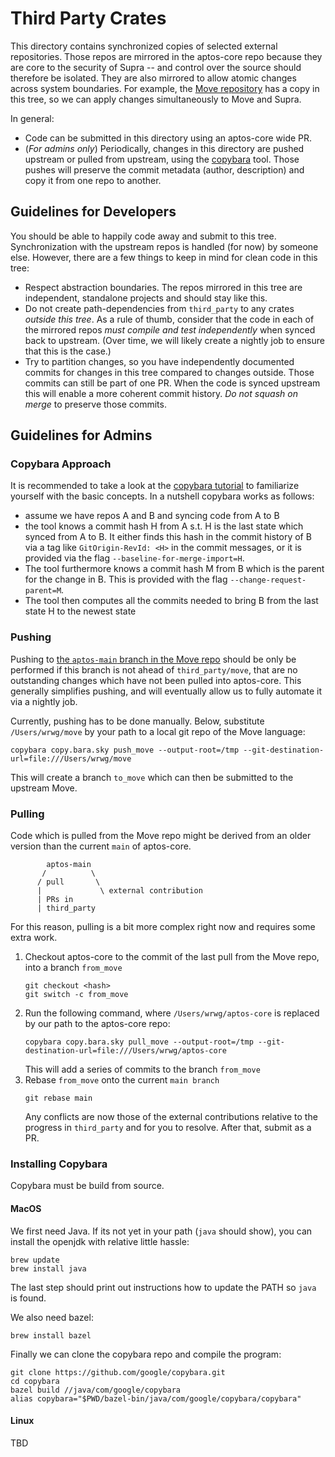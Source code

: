 # Third Party Crates

This directory contains synchronized copies of selected external repositories. Those repos are mirrored in the aptos-core repo because they are core to the security of Supra -- and control over the source should therefore be isolated. They are also mirrored to allow atomic changes across system boundaries. For example, the [Move repository](https://github.com/move-language/move) has a copy in this tree, so we can apply changes simultaneously to Move and Supra.

In general:

- Code can be submitted in this directory using an aptos-core wide PR. 
- (_For admins only_) Periodically, changes in this directory are pushed upstream or pulled from upstream, using the [copybara](https://github.com/google/copybara) tool. Those pushes will preserve the commit metadata (author, description) and copy it from one repo to another. 

## Guidelines for Developers

You should be able to happily code away and submit to this tree. Synchronization with the upstream repos is handled (for now) by someone else. However, there are a few things to keep in mind for clean code in this tree:

- Respect abstraction boundaries. The repos mirrored in this tree are independent, standalone projects and should stay like this. 
- Do not create path-dependencies from `third_party` to any crates _outside this tree_. As a rule of thumb, consider that the code in each of the mirrored repos _must compile and test independently_ when synced back to upstream. (Over time, we will likely create a nightly job to ensure that this is the case.)
- Try to partition changes, so you have independently documented commits for changes in this tree compared to changes outside. Those commits can still be part of one PR. When the code is synced upstream this will enable a more coherent commit history. _Do not squash on merge_ to preserve those commits.
 

## Guidelines for Admins

### Copybara Approach

It is recommended to take a look at the [copybara tutorial](https://blog.kubesimplify.com/moving-code-between-git-repositories-with-copybara) to familiarize yourself with the basic concepts. In a nutshell copybara works as follows: 

- assume we have repos A and B and syncing code from A to B 
- the tool knows a commit hash H from A s.t. H is the last state which synced from A to B. It either finds this hash in the commit history of B via a tag like `GitOrigin-RevId: <H>` in the commit messages, or it is provided via the flag `--baseline-for-merge-import=H`.
- The tool furthermore knows a commit hash M from B which is the parent for the change in B. This is provided with the flag `--change-request-parent=M`.
- The tool then computes all the commits needed to bring B from the last state H to the newest state

### Pushing

Pushing to [the `aptos-main` branch in the Move repo](https://github.com/move-language/move/tree/aptos-main) should be only be performed if this branch is not ahead of `third_party/move`, that are no outstanding changes which have not been pulled into aptos-core. This generally simplifies pushing, and will eventually allow us to fully automate it via a nightly job. 

Currently, pushing has to be done manually. Below, substitute `/Users/wrwg/move` by your path to a local git repo of the Move language:

```shell
copybara copy.bara.sky push_move --output-root=/tmp --git-destination-url=file:///Users/wrwg/move
```

This will create a branch `to_move` which can then be submitted to the upstream Move.

### Pulling

Code which is pulled from the Move repo might be derived from an older version than the current `main` of aptos-core.

```
        aptos-main
       /          \
      / pull       \
      |             \ external contribution
      | PRs in
      | third_party
```

For this reason, pulling is a bit more complex right now and requires some extra work. 

1. Checkout aptos-core to the commit of the last pull from the Move repo, into a branch `from_move` 
   ```shell
   git checkout <hash>
   git switch -c from_move
   ```
2. Run the following command, where `/Users/wrwg/aptos-core` is replaced by our path to the aptos-core repo:
   ```shell
   copybara copy.bara.sky pull_move --output-root=/tmp --git-destination-url=file:///Users/wrwg/aptos-core
   ```
   This will add a series of commits to the branch `from_move`
3. Rebase `from_move` onto the current `main branch`
   ```shell
   git rebase main
   ```
   Any conflicts are now those of the external contributions relative to the progress in `third_party` and for you to resolve. After that, submit as a PR.


### Installing Copybara

Copybara must be build from source. 

#### MacOS

We first need Java. If its not yet in your path (`java` should show), you can install the openjdk with relative little hassle:

```shell
brew update
brew install java
```

The last step should print out instructions how to update the PATH so `java` is found.

We also need bazel:

```shell
brew install bazel
```

Finally we can clone the copybara repo and compile the program:

```shell
git clone https://github.com/google/copybara.git
cd copybara
bazel build //java/com/google/copybara
alias copybara="$PWD/bazel-bin/java/com/google/copybara/copybara"
```

#### Linux

TBD
